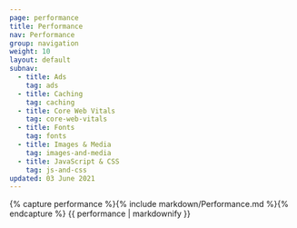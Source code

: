 ```yaml
---
page: performance
title: Performance
nav: Performance
group: navigation
weight: 10
layout: default
subnav:
  - title: Ads
    tag: ads
  - title: Caching
    tag: caching
  - title: Core Web Vitals
    tag: core-web-vitals
  - title: Fonts
    tag: fonts
  - title: Images & Media
    tag: images-and-media
  - title: JavaScript & CSS
    tag: js-and-css
updated: 03 June 2021
---
```


<div class="docs-section">
		{% capture performance %}{% include markdown/Performance.md %}{% endcapture %}
		{{ performance | markdownify }}
</div>